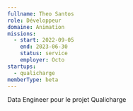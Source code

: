 ```yaml
---
fullname: Theo Santos
role: Développeur
domaine: Animation
missions:
  - start: 2022-09-05
    end: 2023-06-30
    status: service
    employer: Octo
startups:
  - qualicharge
memberType: beta
---
```


Data Engineer pour le projet Qualicharge
